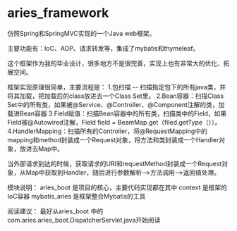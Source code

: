 # aries_framework

仿照Spring和SpringMVC实现的一个Java web框架。

主要功能有：IoC、AOP、请求转发等，集成了mybatis和thymeleaf。

这个框架作为我的毕业设计，很多地方不是很完善，实现上也有非常大的优化、拓展空间。

框架实现原理很简单，主要流程是： 1.包扫描 -- 扫描指定包下的所有java类，并将其加载，把加载后的class放进去一个Class Set里。 2.Bean容器：扫描Class Set中的所有类，如果被@Service、@Controller、@Component注解的类，加载进Bean容器 3.Field赋值：扫描Bean容器中的所有类，扫描类中的Field，如果Field被@Autowired注解，Field field = BeamMap.get（filed.getType（））。 4.HandlerMapping：扫描所有的Controller，将@RequestMapping中的mapping和method封装成一个Request对象，将方法和类封装成一个Handler对象，放进去Map中。

当外部请求到达的时候，获取请求的URI和requestMethod封装成一个Request对象，从Map中获取到Handler，随后进行参数解析-->方法调用-->返回值处理。


模块说明：
    aries_boot 是项目的核心，主要代码实现都在其中
    context 是框架的IoC容器
    mybatis_aries 是框架整合Mybatis的工具
    
阅读建议：
    最好从aries_boot 中的com.aries.aries_boot.DispatcherServlet.java开始阅读